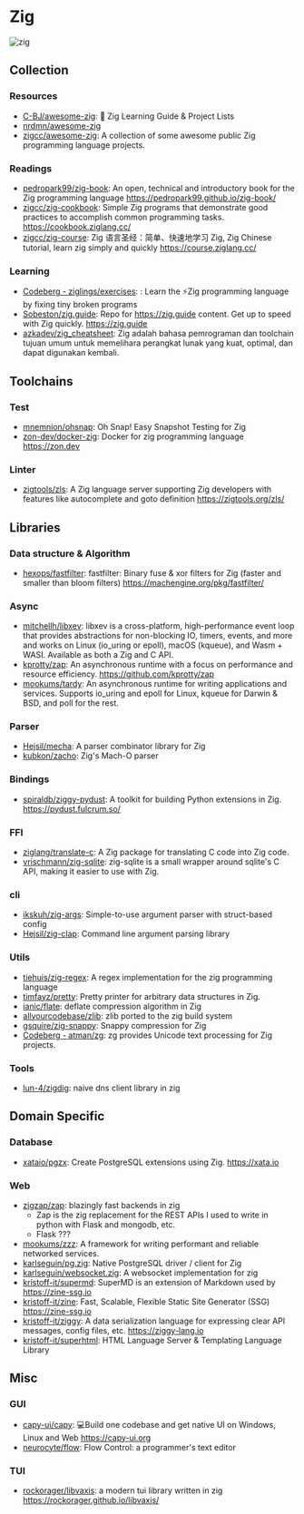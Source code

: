 # Zig

<picture>
  <source media="(prefers-color-scheme: dark)" srcset="https://skillicons.dev/icons?theme=dark&i=zig">
  <img alt="zig" src="https://skillicons.dev/icons?theme=light&i=zig">
</picture>

## Collection

### Resources

- [C-BJ/awesome-zig](https://github.com/C-BJ/awesome-zig): 📜 Zig Learning Guide & Project Lists
- [nrdmn/awesome-zig](https://github.com/nrdmn/awesome-zig)
- [zigcc/awesome-zig](https://github.com/zigcc/awesome-zig): A collection of some awesome public Zig programming language projects.

### Readings

- [pedropark99/zig-book](https://github.com/pedropark99/zig-book): An open, technical and introductory book for the Zig programming language <https://pedropark99.github.io/zig-book/>
- [zigcc/zig-cookbook](https://github.com/zigcc/zig-cookbook): Simple Zig programs that demonstrate good practices to accomplish common programming tasks. <https://cookbook.ziglang.cc/>
- [zigcc/zig-course](https://github.com/zigcc/zig-course): Zig 语言圣经：简单、快速地学习 Zig, Zig Chinese tutorial, learn zig simply and quickly <https://course.ziglang.cc/>

### Learning

- [Codeberg - ziglings/exercises](https://codeberg.org/ziglings/exercises/): : Learn the ⚡Zig programming language by fixing tiny broken programs
- [Sobeston/zig.guide](https://github.com/Sobeston/zig.guide): Repo for https://zig.guide content. Get up to speed with Zig quickly. <https://zig.guide>
- [azkadev/zig_cheatsheet](https://github.com/azkadev/zig_cheatsheet): Zig adalah bahasa pemrograman dan toolchain tujuan umum untuk memelihara perangkat lunak yang kuat, optimal, dan dapat digunakan kembali.

## Toolchains

### Test

- [mnemnion/ohsnap](https://github.com/mnemnion/ohsnap): Oh Snap! Easy Snapshot Testing for Zig
- [zon-dev/docker-zig](https://github.com/zon-dev/docker-zig): Docker for zig programming language <https://zon.dev>

### Linter

- [zigtools/zls](https://github.com/zigtools/zls): A Zig language server supporting Zig developers with features like autocomplete and goto definition <https://zigtools.org/zls/>

## Libraries

### Data structure & Algorithm

- [hexops/fastfilter](https://github.com/hexops/fastfilter): fastfilter: Binary fuse & xor filters for Zig (faster and smaller than bloom filters) <https://machengine.org/pkg/fastfilter/>

### Async

- [mitchellh/libxev](https://github.com/mitchellh/libxev): libxev is a cross-platform, high-performance event loop that provides abstractions for non-blocking IO, timers, events, and more and works on Linux (io_uring or epoll), macOS (kqueue), and Wasm + WASI. Available as both a Zig and C API.
- [kprotty/zap](https://github.com/kprotty/zap): An asynchronous runtime with a focus on performance and resource efficiency. <https://github.com/kprotty/zap>
- [mookums/tardy](https://github.com/mookums/tardy): An asynchronous runtime for writing applications and services. Supports io_uring and epoll for Linux, kqueue for Darwin & BSD, and poll for the rest.

### Parser

- [Hejsil/mecha](https://github.com/Hejsil/mecha): A parser combinator library for Zig
- [kubkon/zacho](https://github.com/kubkon/zacho): Zig's Mach-O parser

### Bindings

- [spiraldb/ziggy-pydust](https://github.com/spiraldb/ziggy-pydust): A toolkit for building Python extensions in Zig. <https://pydust.fulcrum.so/>

### FFI

- [ziglang/translate-c](https://github.com/ziglang/translate-c): A Zig package for translating C code into Zig code.
- [vrischmann/zig-sqlite](https://github.com/vrischmann/zig-sqlite): zig-sqlite is a small wrapper around sqlite's C API, making it easier to use with Zig.

### cli

- [ikskuh/zig-args](https://github.com/ikskuh/zig-args): Simple-to-use argument parser with struct-based config
- [Hejsil/zig-clap](https://github.com/Hejsil/zig-clap): Command line argument parsing library

### Utils

- [tiehuis/zig-regex](https://github.com/tiehuis/zig-regex): A regex implementation for the zig programming language
- [timfayz/pretty](https://github.com/timfayz/pretty): Pretty printer for arbitrary data structures in Zig.
- [ianic/flate](https://github.com/ianic/flate): deflate compression algorithm in Zig
- [allyourcodebase/zlib](https://github.com/allyourcodebase/zlib): zlib ported to the zig build system
- [gsquire/zig-snappy](https://github.com/gsquire/zig-snappy): Snappy compression for Zig
- [Codeberg - atman/zg](https://codeberg.org/atman/zg): zg provides Unicode text processing for Zig projects.

### Tools

- [lun-4/zigdig](https://github.com/lun-4/zigdig): naive dns client library in zig

## Domain Specific

### Database

- [xataio/pgzx](https://github.com/xataio/pgzx): Create PostgreSQL extensions using Zig. <https://xata.io>

### Web

- [zigzap/zap](https://github.com/zigzap/zap): blazingly fast backends in zig
  - Zap is the zig replacement for the REST APIs I used to write in python with Flask and mongodb, etc.
  - Flask ???
- [mookums/zzz](https://github.com/mookums/zzz): A framework for writing performant and reliable networked services.
- [karlseguin/pg.zig](https://github.com/karlseguin/pg.zig): Native PostgreSQL driver / client for Zig
- [karlseguin/websocket.zig](https://github.com/karlseguin/websocket.zig): A websocket implementation for zig
- [kristoff-it/supermd](https://github.com/kristoff-it/supermd): SuperMD is an extension of Markdown used by https://zine-ssg.io
- [kristoff-it/zine](https://github.com/kristoff-it/zine): Fast, Scalable, Flexible Static Site Generator (SSG) <https://zine-ssg.io>
- [kristoff-it/ziggy](https://github.com/kristoff-it/ziggy): A data serialization language for expressing clear API messages, config files, etc. <https://ziggy-lang.io>
- [kristoff-it/superhtml](https://github.com/kristoff-it/superhtml): HTML Language Server & Templating Language Library

## Misc

### GUI

- [capy-ui/capy](https://github.com/capy-ui/capy): 💻Build one codebase and get native UI on Windows, Linux and Web <https://capy-ui.org>
- [neurocyte/flow](https://github.com/neurocyte/flow): Flow Control: a programmer's text editor

### TUI

- [rockorager/libvaxis](https://github.com/rockorager/libvaxis): a modern tui library written in zig <https://rockorager.github.io/libvaxis/>
